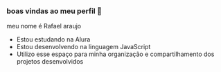 ### boas vindas ao meu perfil 🖤

meu nome é Rafael araujo 

- Estou estudando na Alura
- Estou desenvolvendo na linguagem JavaScript
- Utilizo esse espaço para minha organização e compartilhamento dos projetos desenvolvidos 

